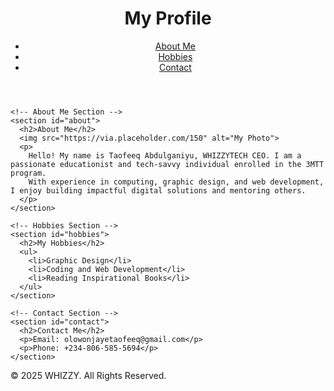 <!DOCTYPE html>
<html lang="en">
<head>
  <meta charset="UTF-8">
  <title>My Profile</title>
</head>
<body>

  <!-- Header Section -->
  <header>
    <h1>My Profile</h1>
    <nav>
      <ul>
        <li><a href="#about">About Me</a></li>
        <li><a href="#hobbies">Hobbies</a></li>
        <li><a href="#contact">Contact</a></li>
      </ul>
    </nav>
  </header>

  <!-- Main Content -->
  <main>

    <!-- About Me Section -->
    <section id="about">
      <h2>About Me</h2>
      <img src="https://via.placeholder.com/150" alt="My Photo">
      <p>
        Hello! My name is Taofeeq Abdulganiyu, WHIZZYTECH CEO. I am a passionate educationist and tech-savvy individual enrolled in the 3MTT program.
        With experience in computing, graphic design, and web development, I enjoy building impactful digital solutions and mentoring others.
      </p>
    </section>

    <!-- Hobbies Section -->
    <section id="hobbies">
      <h2>My Hobbies</h2>
      <ul>
        <li>Graphic Design</li>
        <li>Coding and Web Development</li>
        <li>Reading Inspirational Books</li>
      </ul>
    </section>

    <!-- Contact Section -->
    <section id="contact">
      <h2>Contact Me</h2>
      <p>Email: olowonjayetaofeeq@gmail.com</p>
      <p>Phone: +234-806-585-5694</p>
    </section>

  </main>

  <!-- Footer Section -->
  <footer>
    <p>&copy; 2025 WHIZZY. All Rights Reserved.</p>
  </footer>

</body>
</html>
